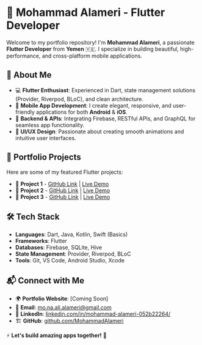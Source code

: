 # 🌟 Mohammad Alameri - Flutter Developer

Welcome to my portfolio repository! I'm **Mohammad Alameri**, a passionate **Flutter Developer** from **Yemen** 🇾🇪. I specialize in building beautiful, high-performance, and cross-platform mobile applications.

## 🚀 About Me
- 💻 **Flutter Enthusiast**: Experienced in Dart, state management solutions (Provider, Riverpod, BLoC), and clean architecture.
- 📱 **Mobile App Development**: I create elegant, responsive, and user-friendly applications for both **Android** & **iOS**.
- 🔧 **Backend & APIs**: Integrating Firebase, RESTful APIs, and GraphQL for seamless app functionality.
- 🎨 **UI/UX Design**: Passionate about creating smooth animations and intuitive user interfaces.

## 📂 Portfolio Projects
Here are some of my featured Flutter projects:

- 📌 **Project 1** - [GitHub Link](#) | [Live Demo](#)
- 📌 **Project 2** - [GitHub Link](#) | [Live Demo](#)
- 📌 **Project 3** - [GitHub Link](#) | [Live Demo](#)

## 🛠️ Tech Stack
- **Languages**: Dart, Java, Kotlin, Swift (Basics)
- **Frameworks**: Flutter
- **Databases**: Firebase, SQLite, Hive
- **State Management**: Provider, Riverpod, BLoC
- **Tools**: Git, VS Code, Android Studio, Xcode

## 📬 Connect with Me
- 🌍 **Portfolio Website**: [Coming Soon]
- 📧 **Email**: mo.na.ali.alameri@gmail.com
- 🔗 **LinkedIn**: [linkedin.com/in/mohammad-alameri-052b22264/](#)
- 🏗 **GitHub**: [github.com/MohammadAlameri](#)

⚡ **Let's build amazing apps together!** 🚀
